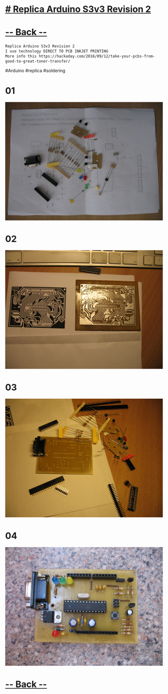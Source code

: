 [<h1 id="custom-id"># Replica Arduino S3v3 Revision 2 </h1>](https://github.com/dotignore/Raspberry/tree/master/differents_things/projects/06_Arduino)

[<h1 id="custom-id"> -- Back --</h1>](https://github.com/dotignore/Raspberry/tree/master/differents_things/)

```
Replica Arduino S3v3 Revision 2
I use technology DIRECT TO PCB INKJET PRINTING
More info this https://hackaday.com/2016/09/12/take-your-pcbs-from-good-to-great-toner-transfer/

```

#Arduino #replica #soldering



# 01

<img src="https://raw.githubusercontent.com/dotignore/Raspberry/master/differents_things/projects/06_Arduino/684763.png" alt ="" data-canonical-src="" width="700" />

# 02

<img src="https://raw.githubusercontent.com/dotignore/Raspberry/master/differents_things/projects/06_Arduino/IMG_0004.JPG" alt ="" data-canonical-src="" width="700" />

# 03

<img src="https://raw.githubusercontent.com/dotignore/Raspberry/master/differents_things/projects/06_Arduino/IMG_0005.JPG" alt ="" data-canonical-src="" width="700" />

# 04

<img src="https://raw.githubusercontent.com/dotignore/Raspberry/master/differents_things/projects/06_Arduino/IMG_0003.JPG" alt ="" data-canonical-src="" width="700" />





[<h1 id="custom-id"> -- Back --</h1>](https://github.com/dotignore/Raspberry/tree/master/differents_things/)

<!-- =-=-=-=-=-=-=-=-=-=-=-=-=-=-=-=-=-=-=-=-=-=-=-=-=-=-=-=-=-=-=-=-=-=-=-=-=-=-=-= -->
